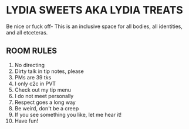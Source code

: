 # LYDIA SWEETS AKA LYDIA TREATS
Be nice or fuck off- This is an inclusive space for all bodies, all identities, and all etceteras.  

## ROOM RULES
1. No directing
2. Dirty talk in tip notes, please
3. PMs are 39 tks
4. I only c2c in PVT
5. Check out my tip menu
6. I do not meet personally
7. Respect goes a long way
8. Be weird, don't be a creep
9. If you see something you like, let me hear it!
10. Have fun!
